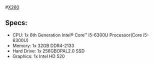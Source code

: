#[X260](https://pcsupport.lenovo.com/us/en/products/laptops-and-netbooks/thinkpad-x-series-laptops/thinkpad-x260/20f5/20f5s0x506/pc0c3nkk?linkTrack=Homepage%3ABody_Search%20Products&searchType=6&keyWordSearch=PC-0C3NKK)




## Specs:
- CPU:
1x 6th Generation Intel® Core™ i5-6300U Processor(Core i5-6300U)
- Memory:
  1x 32GB DDR4-2133
- Hard Drive:
  1x 256GBOPAL2.0 SSD
- Graphics:
  1x Intel HD 520